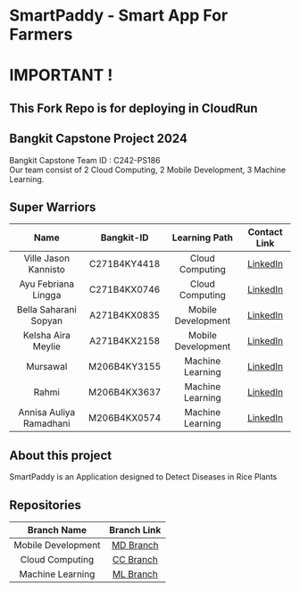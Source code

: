 
# SmartPaddy - Smart App For Farmers

# IMPORTANT !
## This Fork Repo is for deploying in CloudRun

## Bangkit Capstone Project 2024

Bangkit Capstone Team ID : C242-PS186 </br>
Our team consist of 2 Cloud Computing, 2 Mobile Development, 3 Machine Learning.

## Super Warriors

|              Name              |  Bangkit-ID  |    Learning Path    |                                   Contact Link                               |
| :----------------------------: | :----------: | :-----------------: | :--------------------------------------------------------------------------: |
|     Ville Jason Kannisto       | C271B4KY4418 |   Cloud Computing   |    [LinkedIn](https://www.linkedin.com/in/ville-jason-k-a32885330)           |
|      Ayu Febriana Lingga       | C271B4KX0746 |   Cloud Computing   |    [LinkedIn](https://www.linkedin.com/in/ayu-febriana-lingga/)              |      
|     Bella Saharani Sopyan      | A271B4KX0835 |  Mobile Development |    [LinkedIn](https://www.linkedin.com/in/bella-ss)                          |
|       Kelsha Aira Meylie       | A271B4KX2158 |  Mobile Development |    [LinkedIn](https://www.linkedin.com/in/kelshaairameylie)                  |
|            Mursawal            | M206B4KY3155 |   Machine Learning  |    [LinkedIn](https://www.linkedin.com/in/mursawal/)                         |
|             Rahmi              | M206B4KX3637 |   Machine Learning  |    [LinkedIn](https://www.linkedin.com/in/rahmi-811a77312)                   |
|     Annisa Auliya Ramadhani    | M206B4KX0574 |   Machine Learning  |    [LinkedIn](https://www.linkedin.com/in/annisa-auliya-ramadhani-98a535285) |

## About this project

SmartPaddy is an Application designed to Detect Diseases in Rice Plants

## Repositories

|    Branch Name     |                       Branch Link                             |
| :----------------: | :-----------------------------------------------------------: |
| Mobile Development | [MD Branch](https://github.com/AyuFL/SmartPaddy/tree/md-main) |
|  Cloud Computing   | [CC Branch](https://github.com/AyuFL/SmartPaddy/tree/cc-main) |
|  Machine Learning  | [ML Branch](https://github.com/AyuFL/SmartPaddy/tree/main)    |
